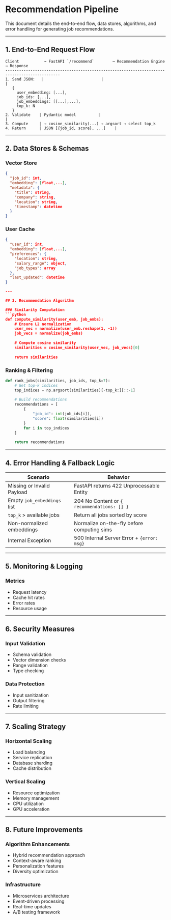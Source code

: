# Recommendation Pipeline

This document details the end-to-end flow, data stores, algorithms, and error handling for generating job recommendations.

---

## 1. End-to-End Request Flow

```plaintext
Client           → FastAPI `/recommend`        → Recommendation Engine       → Response
----------------------------------------------------------------------------------------------
1. Send JSON:   |                         |                                 |
   {
     user_embedding: [...],
     job_ids: [...],
     job_embeddings: [[...],...],
     top_k: N
   }
2. Validate    | Pydantic model          |                                 |
3. Compute     | → cosine_similarity(...) → argsort → select top_k  
4. Return      | JSON [{job_id, score}, ...]    |
```

---

## 2. Data Stores & Schemas

### Vector Store
```json
{
  "job_id": int,
  "embedding": [float,...],
  "metadata": {
    "title": string,
    "company": string,
    "location": string,
    "timestamp": datetime
  }
}
```

### User Cache
```json
{
  "user_id": int,
  "embedding": [float,...],
  "preferences": {
    "location": string,
    "salary_range": object,
    "job_types": array
  },
  "last_updated": datetime
}

---

## 3. Recommendation Algorithm

### Similarity Computation
```python
def compute_similarity(user_emb, job_embs):
    # Ensure L2 normalization
    user_vec = normalize(user_emb.reshape(1, -1))
    job_vecs = normalize(job_embs)
    
    # Compute cosine similarity
    similarities = cosine_similarity(user_vec, job_vecs)[0]
    
    return similarities
```

### Ranking & Filtering
```python
def rank_jobs(similarities, job_ids, top_k=7):
    # Get top-k indices
    top_indices = np.argsort(similarities)[-top_k:][::-1]
    
    # Build recommendations
    recommendations = [
        {
            "job_id": int(job_ids[i]),
            "score": float(similarities[i])
        }
        for i in top_indices
    ]
    
    return recommendations
```

---

## 4. Error Handling & Fallback Logic

| Scenario                    | Behavior                                    |
| --------------------------- | ------------------------------------------- |
| Missing or Invalid Payload  | FastAPI returns 422 Unprocessable Entity    |
| Empty `job_embeddings` list | 204 No Content or `{ recommendations: [] }` |
| `top_k` > available jobs    | Return all jobs sorted by score             |
| Non-normalized embeddings   | Normalize on-the-fly before computing sims  |
| Internal Exception          | 500 Internal Server Error + `{error: msg}`  |

---


## 5. Monitoring & Logging

### Metrics
* Request latency
* Cache hit rates
* Error rates
* Resource usage

---

## 6. Security Measures

### Input Validation
* Schema validation
* Vector dimension checks
* Range validation
* Type checking

### Data Protection
* Input sanitization
* Output filtering
* Rate limiting

---

## 7. Scaling Strategy

### Horizontal Scaling
* Load balancing
* Service replication
* Database sharding
* Cache distribution

### Vertical Scaling
* Resource optimization
* Memory management
* CPU utilization
* GPU acceleration

---

## 8. Future Improvements

### Algorithm Enhancements
* Hybrid recommendation approach
* Context-aware ranking
* Personalization features
* Diversity optimization

### Infrastructure
* Microservices architecture
* Event-driven processing
* Real-time updates
* A/B testing framework

